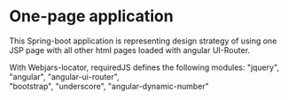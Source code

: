 # One-page application

This Spring-boot application is representing design strategy of using one JSP page with all other html pages loaded with angular UI-Router.

With Webjars-locator, requiredJS defines the following modules:
    "jquery",
    "angular",
    "angular-ui-router",    
    "bootstrap",
    "underscore",
    "angular-dynamic-number"
